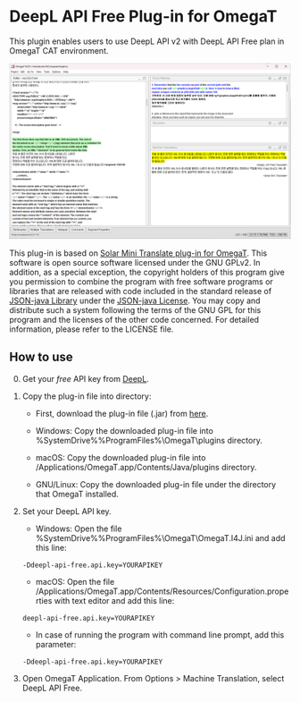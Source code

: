 # DeepL API Free Plug-in for OmegaT

This plugin enables users to use DeepL API v2 with DeepL API Free plan in OmegaT CAT environment.

![](images/demo.png)

This plug-in is based on [Solar Mini Translate plug-in for OmegaT](https://github.com/ychoi-kr/omegat-plugin-solar-mini-translate).
This software is open source software licensed under the GNU GPLv2. In addition, as a special exception, the copyright holders of this program give you permission to combine the program with free software programs or libraries that are released with code included in the standard release of [JSON-java Library](https://github.com/stleary/JSON-java) under the [JSON-java License](https://github.com/stleary/JSON-java/blob/master/LICENSE). You may copy and distribute such a system following the terms of the GNU GPL for this program and the licenses of the other code concerned. For detailed information, please refer to the LICENSE file.

## How to use

0. Get your *free* API key from [DeepL](https://www.deepl.com/ko/pro#developer).

1. Copy the plug-in file into directory:

    - First, download the plug-in file (.jar) from [here](https://github.com/ychoi-kr/omegat-plugin-deepl-api-free/releases).
   
    - Windows: Copy the downloaded plug-in file into %SystemDrive%%ProgramFiles%\OmegaT\plugins directory.
    - macOS: Copy the downloaded plug-in file into /Applications/OmegaT.app/Contents/Java/plugins directory.
    - GNU/Linux: Copy the downloaded plug-in file under the directory that OmegaT installed.

2. Set your DeepL API key.

    - Windows: Open the file %SystemDrive%\%ProgramFiles%\OmegaT\OmegaT.I4J.ini and add this line:
    ```
    -Ddeepl-api-free.api.key=YOURAPIKEY
    ```

    - macOS: Open the file /Applications/OmegaT.app/Contents/Resources/Configuration.properties with text editor and add this line:
    ```
    deepl-api-free.api.key=YOURAPIKEY
    ```
   
    - In case of running the program with command line prompt, add this parameter:
    ```
    -Ddeepl-api-free.api.key=YOURAPIKEY
    ```
   
3. Open OmegaT Application. From Options > Machine Translation, select DeepL API Free.